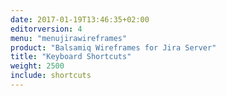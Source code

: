 ```yaml
---
date: 2017-01-19T13:46:35+02:00
editorversion: 4
menu: "menujirawireframes"
product: "Balsamiq Wireframes for Jira Server"
title: "Keyboard Shortcuts"
weight: 2500
include: shortcuts
---
```

